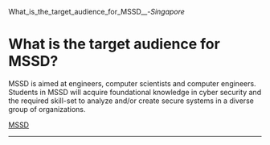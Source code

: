 What_is_the_target_audience_for_MSSD__-_Singapore_



What is the target audience for MSSD?
=====================================

MSSD is aimed at engineers, computer scientists and computer engineers. Students in MSSD will acquire foundational knowledge in cyber security and the required skill-set to analyze and/or create secure systems in a diverse group of organizations.

[MSSD](https://www.sutd.edu.sg/tag/mssd/)

---

